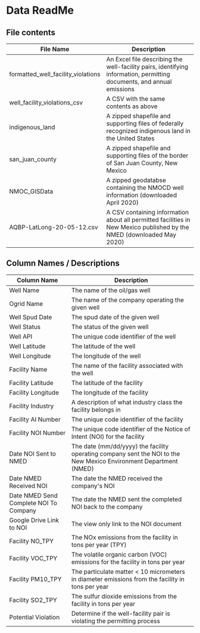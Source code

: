# Data ReadMe

## File contents
File Name | Description
------------ | -------------
formatted_well_facility_violations | An Excel file describing the well-facility pairs, identifying information, permitting documents, and annual emissions
well_facility_violations_csv | A CSV with the same contents as above
indigenous_land | A zipped shapefile and supporting files of federally recognized indigenous land in the United States
san_juan_county | A zipped shapefile and supporting files of the border of San Juan County, New Mexico
NMOC_GISData | A zipped geodatabse containing the NMOCD well information (downloaded April 2020)
AQBP-LatLong-20-05-12.csv | A CSV containing information about all permitted facilities in New Mexico published by the NMED (downloaded May 2020)
## Column Names / Descriptions

Column Name | Description
------------ | -------------
Well Name | The name of the oil/gas well
Ogrid Name | The name of the company operating the given well
Well Spud Date | The spud date of the given well
Well Status | The status of the given well
Well API | The unique code identifier of the well
Well Latitude | The latitude of the well
Well Longitude | The longitude of the well
Facility Name | The name of the facility associated with the well
Facility Latitude | The latitude of the facility
Facility Longitude | The longitude of the facility
Facility Industry | A description of what industry class the facility belongs in
Facility AI Number | The unique code identifier of the facility
Facility NOI Number | The unique code identifier of the Notice of Intent (NOI) for the facility
Date NOI Sent to NMED | The date (mm/dd/yyyy) the facility operating company sent the NOI to the New Mexico Environment Department (NMED)
Date NMED Received NOI | The date the NMED received the company's NOI
Date NMED Send Complete NOI To Company | The date the NMED sent the completed NOI back to the company
Google Drive Link to NOI | The view only link to the NOI document
Facility NO_TPY | The NOx emissions from the facility in tons per year (TPY)
Facility VOC_TPY | The volatile organic carbon (VOC) emissions for the facility in tons per year
Facility PM10_TPY | The particulate matter < 10 micrometers in diameter emissions from the facility in tons per year
Facility SO2_TPY | The sulfur dioxide emissions from the facility in tons per year
Potential Violation | Determine if the well-facility pair is violating the permitting process
